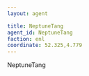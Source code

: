 ```yaml
---
layout: agent

title: NeptuneTang
agent_id: NeptuneTang
faction: enl
coordinate: 52.325,4.779 
---
```


NeptuneTang
